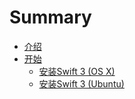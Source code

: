 # Summary

* [介绍](README.md)
* [开始](chapter1.md)
   * [安装Swift 3 (OS X)](install_swift_3__os_x.md)
   * [安装Swift 3 (Ubuntu)](install_swift_3__ubuntu.md)

